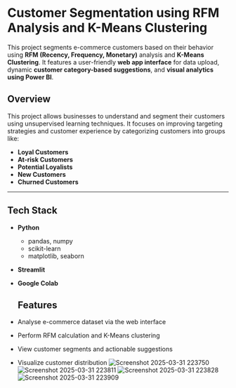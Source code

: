 #  Customer Segmentation using RFM Analysis and K-Means Clustering

This project segments e-commerce customers based on their behavior using **RFM (Recency, Frequency, Monetary)** analysis and **K-Means Clustering**. It features a user-friendly **web app interface** for data upload, dynamic **customer category-based suggestions**, and **visual analytics using Power BI**.

## Overview
This project allows businesses to understand and segment their customers using unsupervised learning techniques. It focuses on improving targeting strategies and customer experience by categorizing customers into groups like:

-  **Loyal Customers**
-  **At-risk Customers**
-  **Potential Loyalists**
-  **New Customers**
- **Churned Customers**

---

##  Tech Stack

- **Python**
  - pandas, numpy
  - scikit-learn 
  - matplotlib, seaborn 
- **Streamlit** 
- **Google Colab** 

  ## Features

-  Analyse e-commerce dataset via the web interface
-  Perform RFM calculation and K-Means clustering
-  View customer segments and actionable suggestions
-  Visualize customer distribution
  ![Screenshot 2025-03-31 223750](https://github.com/user-attachments/assets/84c50486-f7de-4fb0-aec6-7dbc84abbfb2)
  ![Screenshot 2025-03-31 223811](https://github.com/user-attachments/assets/108ad26c-6727-40d4-9e46-a226c069ddbf)
  ![Screenshot 2025-03-31 223828](https://github.com/user-attachments/assets/bcbbca09-ca73-4e05-809e-e1024c494b19)
  ![Screenshot 2025-03-31 223909](https://github.com/user-attachments/assets/bc235e03-bd49-421f-aa83-d0426f7b9eab)




